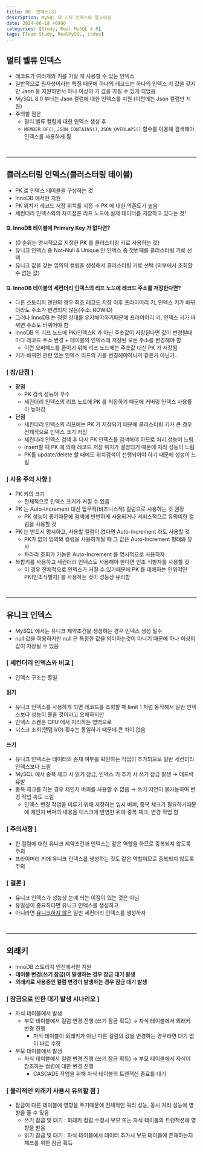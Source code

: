 ```yaml
---
title: 08. 인덱스(3)
description: MySQL 의 기타 인덱스와 알고리즘
date: 2024-06-18 +0900
categories: [Study, Real MySQL 8.0]
tags: [Team Study, RealMySQL, index]
---
```

## <b>멀티 벨류 인덱스</b>
- 레코드가 여러개의 키를 가질 때 사용할 수 있는 인덱스
- 일반적으로 원자성이라는 특징 때문에 하나의 레코드는 하나의 인덱스 키 값을 갖지만 Json 을 지원하면서 하나 이상의 키 값을 가질 수 있게 되었음
- MySQL 8.0 부터는 Json 컬럼에 대한 인덱스를 지원 (이전에는 Json 컬럼만 지원)
- 주의할 점은
  - 멀티 벨류 컬럼에 대한 인덱스 생성 후
  - `MEMBER OF()`, `JSON_CONTAINS()`, `JSON_OVERLAPS()` 함수를 이용해 검색해야 인덱스를 사용하게 됨

<br>

---
## <b>클러스터링 인덱스(클러스터링 테이블)</b>
- PK 로 인덱스 테이블을 구성하는 것
- InnoDB 에서만 지원
- PK 위치가 레코드 저장 위치를 지정 → PK 에 대한 의존도가 높음
- 세컨더리 인덱스와의 차이점은 리프 노드에 실제 데이터를 저장하고 있다는 것!

#### Q. InnoDB 테이블에 Primary Key 가 없다면?
- (0 순위는 명시적으로 지정한 PK 를 클러스터링 키로 사용하는 것) 
- 유니크 인덱스 중 Not-Null & Unique 인 인덱스 중 첫번째를 클러스터링 키로 선택 
- 유니크 값을 갖는 임의의 컬럼을 생성해서 클러스터링 키로 선택 (외부에서 조회할 수 없는 값)

#### Q. InnoDB 테이블의 세컨더리 인덱스의 리프 노드에 레코드 주소를 저장한다면?
- 다른 스토리지 엔진의 경우 최초 레코드 저장 이후 프라이머리 키, 인덱스 키가 바뀌더라도 주소가 변경되지 않음(주소: ROWID)
- 그러나 InnoDB 는 정렬 상태를 유지해야하기때문에 프라이머리 키, 인덱스 키가 바뀌면 주소도 바뀌어야 함
- InnoDB 의 리프 노드에 PK/인덱스K 가 아닌 주솟값이 저장된다면 값이 변경될때마다 레코드 주소 변경 + 테이블의 인덱스에 저장된 모든 주소를 변경해야 함
  - 이런 오버헤드를 줄이기 위해 리프 노드에는 주솟값 대신 PK 가 저장됨
- 키가 바뀌면 관련 있는 인덱스 리프의 키를 변경해야하니까 같은거 아닌가..

### [ 장/단점 ]
- <b>장점</b>
  - PK 검색 성능이 우수
  - 세컨더리 인덱스의 리프 노드에 PK 를 저장하기 때문에 커버링 인덱스 사용률이 높아짐 
- <b>단점</b>
  - 세컨더리 인덱스의 리프에는 PK 가 저장되기 때문에 클러스터링 키가 큰 경우 전체적으로 인덱스 크기 커짐
  - 세컨더리 인덱스 검색 후 다시 PK 인덱스를 검색해야 하므로 처리 성능이 느림
  - insert할 때 PK 에 의해 레코드 저장 위치가 결정되기 때문에 처리 성능이 느림
  - PK를 update/delete 할 때에도 위치검색이 선행되어야 하기 때문에 성능이 느림

### [ 사용 주의 사항 ]
- PK 키의 크기
  - 전체적으로 인덱스 크기가 커질 수 있음
- PK 는 Auto-Increment 대신 업무적(비즈니스적) 컬럼으로 사용하는 것 권장
  - PK 성능이 좋기때문에 검색에 빈번하게 사용되거나 서비스적으로 유의미한 컬럼을 사용할 것
- PK 는 반드시 명시하고, 사용할 컬럼이 없다면 Auto-Increment 라도 사용할 것
  - PK가 없어 임의의 컬럼을 사용하게될 때 그 값은 Auto-Increment 형태와 유사
  - 차라리 조회가 가능한 Auto-Increment 를 명시적으로 사용하자
- 복합키를 사용하고 세컨더리 인덱스도 사용해야 한다면 인조 식별자를 사용할 것
  - 이 경우 전체적으로 인덱스가 커질 수 있기때문에 PK 를 대체하는 인위적인 PK(인조식별자) 를 사용하는 것이 성능상 유리함

<br>

---
## <b>유니크 인덱스</b>
- MySQL 에서는 유니크 제약조건을 생성하는 경우 인덱스 생성 필수
- null 값을 허용하지만 null 은 특정한 값을 의미하는것이 아니기 때문에 하나 이상의 값이 저장될 수 있음

### [ 세컨더리 인덱스와 비교 ]
- 인덱스 구조는 동일

#### 읽기
- 유니크 인덱스를 사용하게 되면 레코드를 조회할 때 limit 1 처럼 동작해서 일반 인덱스보다 성능이 좋을 것이라고 오해하지만
- 인덱스 스캔은 CPU 에서 처리하는 영역으로
- 디스크 조회(랜덤 I/O) 횟수는 동일하기 때문에 큰 차이 없음

#### 쓰기
- 유니크 인덱스는 데이터의 존재 여부를 확인하는 작업이 추가되므로 일반 세컨더리 인덱스보다 느림
- MySQL 에서 중복 체크 시 읽기 잠금, 인덱스 키 추가 시 쓰기 잠금 발생 → 데드락 유발
- 중복 체크를 하는 경우 체인지 버퍼를 사용할 수 없음 → 쓰기 지연이 불가능하여 변경 작업 속도 느림
  - 인덱스 변경 작업을 미루기 위해 저장하는 임시 버퍼, 중복 체크가 필요하기때문에 체인지 버퍼의 내용을 디스크에 반영한 뒤에 중복 체크, 변경 작업 함

### [ 주의사항 ]
- 한 컬럼에 대한 유니크 제약조건과 인덱스는 같은 역할을 하므로 중복되지 않도록 주의
- 프라이머리 키에 유니크 인덱스를 생성하는 것도 같은 역할이므로 중복되지 않도록 주의

### [ 결론 ]
- 유니크 인덱스가 성능상 눈에 띄는 이점이 있는 것은 아님
- 유일성이 중요하다면 유니크 인덱스를 생성하고
- 아니라면 <u>유니크하지 않은</u> 일반 세컨더리 인덱스를 생성하자

<br>

---
## <b>외래키</b>
- InnoDB 스토리지 엔진에서만 지원
- <b>테이블 변경(쓰기 잠금)이 발생하는 경우 잠금 대기 발생</b>
- <b>외래키로 사용중인 컬럼 변경이 발생하는 경우 잠금 대기 발생</b>

### [ 잠금으로 인한 대기 발생 시나리오 ]
- 자식 테이블에서 발생
  - 부모 테이블에서 컬럼 변경 진행 (쓰기 잠금 획득) → 자식 테이블에서 외래키 변경 진행
    - 자식 테이블이 외래키가 아닌 다른 컬럼의 값을 변경하는 경우라면 대기 없이 바로 수정
- 부모 테이블에서 발생
  - 자식 테이블에서 컬럼 변경 진행 (쓰기 잠금 획득) → 부모 테이블에서 자식이 참조하는 컬럼에 대한 변경 진행
    - CASCADE 작업을 위해 자식 테이블의 트랜잭션 종료를 대기

### [ 물리적인 외래키 사용시 유의할 점 ]
- 잠금이 다른 테이블에 영향을 주기때문에 전체적인 쿼리 성능, 동시 처리 성능에 영향을 줄 수 있음
  - 쓰기 잠금 및 대기 : 외래키 컬럼 수정시 부모 또는 자식 테이블의 트랜잭션에 영향을 받음
  - 읽기 잠금 및 대기 : 자식 테이블에서 데이터 추가시 부모 테이블에 존재하는지 체크를 위한 잠금 획득

